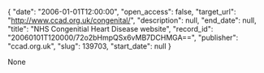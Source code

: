 {
  "date": "2006-01-01T12:00:00", 
  "open_access": false, 
  "target_url": "http://www.ccad.org.uk/congenital/", 
  "description": null, 
  "end_date": null, 
  "title": "NHS Congenitial Heart Disease website", 
  "record_id": "20060101T120000/72o2bHmpQSx6vMB7DCHMGA==", 
  "publisher": "ccad.org.uk", 
  "slug": 139703, 
  "start_date": null
}

None